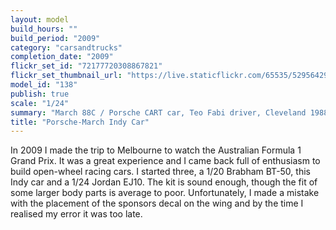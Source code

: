 ```yaml
---
layout: model
build_hours: ""
build_period: "2009"
category: "carsandtrucks"
completion_date: "2009"
flickr_set_id: "72177720308867821"
flickr_set_thumbnail_url: "https://live.staticflickr.com/65535/52956429781_8baf5efe2d_m.jpg"
model_id: "138"
publish: true
scale: "1/24"
summary: "March 88C / Porsche CART car, Teo Fabi driver, Cleveland 1988"
title: "Porsche-March Indy Car"
---
```


In 2009 I made the trip to Melbourne to watch the Australian Formula 1 Grand Prix. It was a great experience and I came back full of enthusiasm to build open-wheel racing cars. I started three, a 1/20 Brabham BT-50, this Indy car and a 1/24 Jordan EJ10. The kit is sound enough, though the fit of some larger body parts is average to poor. Unfortunately, I made a mistake with the placement of the sponsors decal on the wing and by the time I realised my error it was too late.
